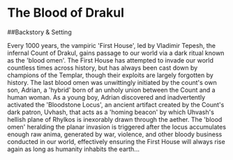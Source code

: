 # The Blood of Drakul

##Backstory & Setting

Every 1000 years, the vampiric 'First House', led by Vladimir Tepesh, the infernal Count of Drakul, gains passage to our world via a dark ritual known as the 'blood omen'. The First House has attempted to invade our world countless times across history, but has always been cast down by champions of the Templar, though their exploits are largely forgotten by history. The last blood omen was unwittingly initiated by the count's own son, Adrian, a 'hybrid' born of an unholy union between the Count and a human woman. As a young boy, Adrian discovered and inadvertently activated the 'Bloodstone Locus', an ancient artifact created by the Count's dark patron, Uvhash, that acts as a 'homing beacon' by which Uhvash's hellish plane of Rhylkos is inexorably drawn through the aether. The 'blood omen' heralding the planar invasion is triggered after the locus accumulates enough raw anima, generated by war, violence, and other bloody business conducted in our world, effectively ensuring the First House will always rise again as long as humanity inhabits the earth...
